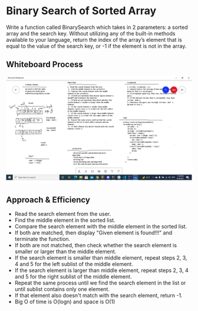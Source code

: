 # Binary Search of Sorted Array
<!-- Description of the challenge -->
Write a function called BinarySearch which takes in 2 parameters: a sorted array and the search key. Without utilizing any of the built-in methods available to your language, return the index of the array’s element that is equal to the value of the search key, or -1 if the element is not in the array.

## Whiteboard Process
<!-- Embedded whiteboard image -->
![binarysearch](array-binary-search.png)

## Approach & Efficiency
<!-- What approach did you take? Discuss Why. What is the Big O space/time for this approach? -->


 - Read the search element from the user.
  - Find the middle element in the sorted list.
  - Compare the search element with the middle element in the sorted list.
  - If both are matched, then display "Given element is found!!!" and terminate the function.
  - If both are not matched, then check whether the search element is smaller or larger than the middle element.
  - If the search element is smaller than middle element, repeat steps 2, 3, 4 and 5 for the left sublist of the middle element.
  - If the search element is larger than middle element, repeat steps 2, 3, 4 and 5 for the right sublist of the middle element.
  - Repeat the same process until we find the search element in the list or until sublist contains only one element.
  - If that element also doesn't match with the search element, return -1.
  - Big O of  time is O(logn) and space is O(1)

